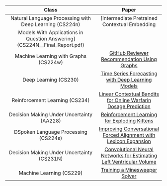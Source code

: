 |Class|Paper|
|:---:|:---:|
|Natural Language Processing with Deep Learning (CS224n) | [Intermediate Pretrained Contextual Embedding
Models With Applications in Question Answering](CS224N__Final_Report.pdf)|
|Machine Learning with Graphs (CS224w) | [GitHub Reviewer Recommendation Using Graphs](cs224w_final_report.pdf)|
|Deep Learning (CS230) | [Time Series Forecasting with Deep Learning Models](cs230_final_report.pdf)|
|Reinforcement Learning (CS234) | [Linear Contextual Bandits for Online Warfarin Dosage Prediction](cs234_final_report.pdf)|
|Decision Making Under Uncertainty (AA228) | [Reinforcement Learning for Exploding Kittens](aa228_final_report.pdf)|
|DSpoken Language Processing (CS224s) | [Improving Conversational Forced Alignment with Lexicon Expansion](cs224s_final_report.pdf)|
|Decision Making Under Uncertainty (CS231N) | [Convolutional Neural Networks for Estimating Left Ventricular Volume](cs231N_final_report.pdf)|
|Machine Learning (CS229) | [Training a Minesweeper Solver](cs229_final_report.pdf)|
